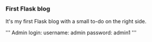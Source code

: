 ### First Flask blog

It's my first Flask blog with a small to-do on the right side.

'''
Admin login:
username: admin
password: admin1
'''